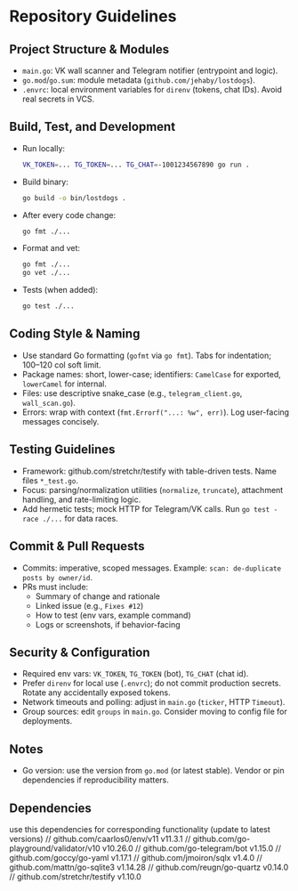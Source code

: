 # Repository Guidelines

## Project Structure & Modules
- `main.go`: VK wall scanner and Telegram notifier (entrypoint and logic).
- `go.mod`/`go.sum`: module metadata (`github.com/jehaby/lostdogs`).
- `.envrc`: local environment variables for `direnv` (tokens, chat IDs). Avoid real secrets in VCS.
 
## Build, Test, and Development
- Run locally:
  
  ```sh
  VK_TOKEN=... TG_TOKEN=... TG_CHAT=-1001234567890 go run .
  ```
- Build binary:
  
  ```sh
  go build -o bin/lostdogs .
  ```
- After every code change:
  
  ```sh
  go fmt ./...
  ```
- Format and vet:
  
  ```sh
  go fmt ./...
  go vet ./...
  ```
- Tests (when added):
  
  ```sh
  go test ./...
  ```

## Coding Style & Naming
- Use standard Go formatting (`gofmt` via `go fmt`). Tabs for indentation; 100–120 col soft limit.
- Package names: short, lower-case; identifiers: `CamelCase` for exported, `lowerCamel` for internal.
- Files: use descriptive snake_case (e.g., `telegram_client.go`, `wall_scan.go`).
- Errors: wrap with context (`fmt.Errorf("...: %w", err)`). Log user-facing messages concisely.

## Testing Guidelines
- Framework: github.com/stretchr/testify with table-driven tests. Name files `*_test.go`.
- Focus: parsing/normalization utilities (`normalize`, `truncate`), attachment handling, and rate-limiting logic.
- Add hermetic tests; mock HTTP for Telegram/VK calls. Run `go test -race ./...` for data races.

## Commit & Pull Requests
- Commits: imperative, scoped messages. Example: `scan: de-duplicate posts by owner/id`.
- PRs must include:
  - Summary of change and rationale
  - Linked issue (e.g., `Fixes #12`)
  - How to test (env vars, example command)
  - Logs or screenshots, if behavior-facing

## Security & Configuration
- Required env vars: `VK_TOKEN`, `TG_TOKEN` (bot), `TG_CHAT` (chat id).
- Prefer `direnv` for local use (`.envrc`); do not commit production secrets. Rotate any accidentally exposed tokens.
- Network timeouts and polling: adjust in `main.go` (`ticker`, HTTP `Timeout`).
- Group sources: edit `groups` in `main.go`. Consider moving to config file for deployments.

## Notes
- Go version: use the version from `go.mod` (or latest stable). Vendor or pin dependencies if reproducibility matters.

## Dependencies
use this dependencies for corresponding functionality (update to latest versions)
	// github.com/caarlos0/env/v11 v11.3.1
	// github.com/go-playground/validator/v10 v10.26.0
	// github.com/go-telegram/bot v1.15.0
	// github.com/goccy/go-yaml v1.17.1
	// github.com/jmoiron/sqlx v1.4.0
	// github.com/mattn/go-sqlite3 v1.14.28
	// github.com/reugn/go-quartz v0.14.0
	// github.com/stretchr/testify v1.10.0
